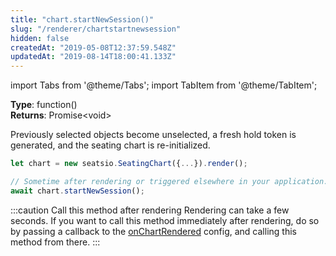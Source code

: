 ```yaml
---
title: "chart.startNewSession()"
slug: "/renderer/chartstartnewsession"
hidden: false
createdAt: "2019-05-08T12:37:59.548Z"
updatedAt: "2019-08-14T18:00:41.133Z"
---
```


import Tabs from '@theme/Tabs';
import TabItem from '@theme/TabItem';

**Type**: function()  
**Returns**: Promise&lt;void&gt;

Previously selected objects become unselected, a fresh hold token is generated, and the seating chart is re-initialized.

```javascript
let chart = new seatsio.SeatingChart({...}).render();

// Sometime after rendering or triggered elsewhere in your application...
await chart.startNewSession();
```

:::caution Call this method after rendering
Rendering can take a few seconds. If you want to call this method immediately after rendering, do so by passing a callback to the [onChartRendered](/docs/renderer/events-onchartrendered) config, and calling this method from there.
:::

